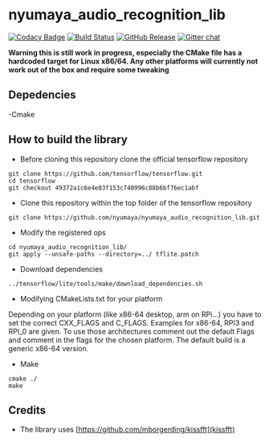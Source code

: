 # nyumaya_audio_recognition_lib

[![Codacy Badge](https://api.codacy.com/project/badge/Grade/c66fbe7fad2942018121844687ede135)](https://app.codacy.com/app/yodakohl/nyumaya_audio_recognition_lib?utm_source=github.com&utm_medium=referral&utm_content=nyumaya/nyumaya_audio_recognition_lib&utm_campaign=Badge_Grade_Dashboard)
[![Build Status](https://travis-ci.org/nyumaya/nyumaya_audio_recognition_lib.svg?branch=master)](https://travis-ci.org/nyumaya/nyumaya_audio_recognition_lib)
[![GitHub Release](https://github-basic-badges.herokuapp.com/release/nyumaya/nyumaya_audio_recognition_lib.svg)]()
[![Gitter chat](https://badges.gitter.im/gitterHQ/gitter.png)](https://gitter.im/nyumaya_audio_recognition)

**Warning this is still work in progress, especially the CMake file has a hardcoded target for Linux x86/64. Any other platforms will currently not work out of the box and require some tweaking**


## Depedencies
-Cmake

## How to build the library


- Before cloning this repository clone the official tensorflow repository

```
git clone https://github.com/tensorflow/tensorflow.git 
cd tensorflow
git checkout 49372a1c6e4e83f153c740996c88b6bf76ec1abf 
```

- Clone this repository within the top folder of the tensorflow repository


```
git clone https://github.com/nyumaya/nyumaya_audio_recognition_lib.git

```

- Modify the registered ops

```
cd nyumaya_audio_recognition_lib/
git apply --unsafe-paths --directory=../ tflite.patch
```

- Download dependencies

```
../tensorflow/lite/tools/make/download_dependencies.sh 
```

- Modifying CMakeLists.txt for your platform

Depending on your platform (like x86-64 desktop, arm on RPi...) you have to set the correct CXX_FLAGS and C_FLAGS. 
Examples for x86-64, RPI3 and RPI_0 are given. To use those architectures comment out the default Flags and comment in
the flags for the chosen platform. The default build is a generic x86-64 version.


- Make

```
cmake ./
make 
```

## Credits


- The library uses [https://github.com/mborgerding/kissfft](kissfft)
